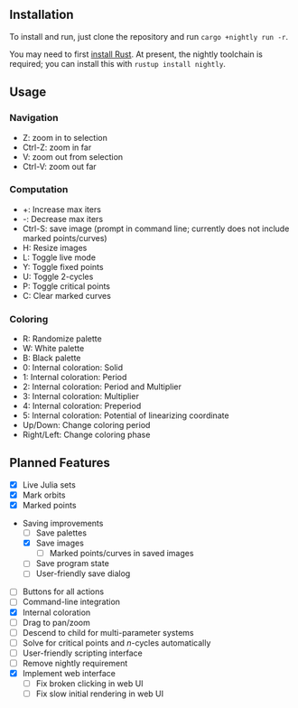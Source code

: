 ## Installation

To install and run, just clone the repository and run `cargo +nightly run -r`.

You may need to first [install Rust](https://rustup.rs/). At present, the nightly toolchain is required; you can install this with `rustup install nightly`.

## Usage

### Navigation
- Z: zoom in to selection
- Ctrl-Z: zoom in far
- V: zoom out from selection
- Ctrl-V: zoom out far

### Computation
- +: Increase max iters
- -: Decrease max iters
- Ctrl-S: save image (prompt in command line; currently does not include marked points/curves)
- H: Resize images
- L: Toggle live mode
- Y: Toggle fixed points
- U: Toggle 2-cycles
- P: Toggle critical points
- C: Clear marked curves

### Coloring
- R: Randomize palette
- W: White palette
- B: Black palette
- 0: Internal coloration: Solid
- 1: Internal coloration: Period
- 2: Internal coloration: Period and Multiplier
- 3: Internal coloration: Multiplier
- 4: Internal coloration: Preperiod
- 5: Internal coloration: Potential of linearizing coordinate
- Up/Down: Change coloring period
- Right/Left: Change coloring phase

## Planned Features
- [x] Live Julia sets
- [x] Mark orbits
- [x] Marked points
- Saving improvements
  - [ ] Save palettes
  - [x] Save images
    - [ ] Marked points/curves in saved images
  - [ ] Save program state
  - [ ] User-friendly save dialog
- [ ] Buttons for all actions
- [ ] Command-line integration
- [x] Internal coloration
- [ ] Drag to pan/zoom
- [ ] Descend to child for multi-parameter systems
- [ ] Solve for critical points and $n$-cycles automatically
- [ ] User-friendly scripting interface
- [ ] Remove nightly requirement
- [x] Implement web interface
  - [ ] Fix broken clicking in web UI
  - [ ] Fix slow initial rendering in web UI
